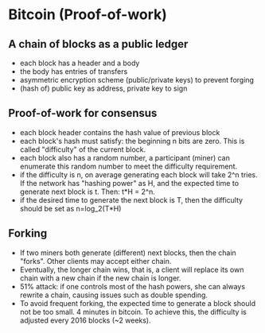 # Bitcoin (Proof-of-work)

## A chain of blocks as a public ledger 
 * each block has a header and a body
 * the body has entries of transfers
 * asymmetric encryption scheme (public/private keys) to prevent forging 
 * (hash of) public key as address, private key to sign

## Proof-of-work for consensus
 * each block header contains the hash value of previous block
 * each block's hash must satisfy: the beginning n bits are zero. This is called "difficulty" of the current block. 
 * each block also has a random number, a participant (miner) can enumerate this random number to meet the difficulty requirement. 
 * if the difficulty is n, on average generating each block will take 2^n tries. If the network has "hashing power" as H, and the expected time to generate next block is t. Then: t*H = 2^n. 
 * if the desired time to generate the next block is T, then the difficulty should be set as n=log_2(T*H)


## Forking
 * If two miners both generate (different) next blocks, then the chain "forks". Other clients may accept either chain.
 * Eventually, the longer chain wins, that is, a client will replace its own chain with a new chain if the new chain is longer.
 * 51% attack: if one controls most of the hash powers, she can always rewrite a chain, causing issues such as double spending. 
 * To avoid frequent forking, the expected time to generate a block should not be too small. 4 minutes in bitcoin. To achieve this, the difficulty is adjusted every 2016 blocks (~2 weeks). 

